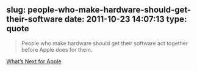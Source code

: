 slug: people-who-make-hardware-should-get-their-software
date: 2011-10-23 14:07:13
type: quote
---

> People who make hardware should get their software act together before Apple does for them.

[What’s Next for Apple](http://ma.tt/2011/10/whats-next-for-apple/)
